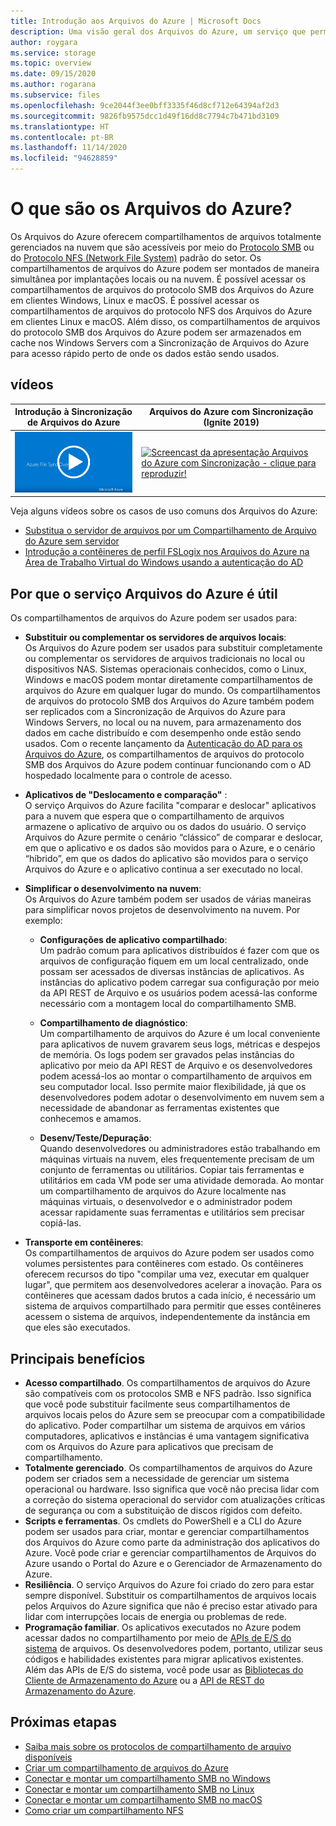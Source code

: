 ```yaml
---
title: Introdução aos Arquivos do Azure | Microsoft Docs
description: Uma visão geral dos Arquivos do Azure, um serviço que permite criar e usar compartilhamentos de arquivos de rede na nuvem usando o protocolo SMB padrão do setor.
author: roygara
ms.service: storage
ms.topic: overview
ms.date: 09/15/2020
ms.author: rogarana
ms.subservice: files
ms.openlocfilehash: 9ce2044f3ee0bff3335f46d8cf712e64394af2d3
ms.sourcegitcommit: 9826fb9575dcc1d49f16dd8c7794c7b471bd3109
ms.translationtype: HT
ms.contentlocale: pt-BR
ms.lasthandoff: 11/14/2020
ms.locfileid: "94628859"
---
```

# <a name="what-is-azure-files"></a>O que são os Arquivos do Azure?
Os Arquivos do Azure oferecem compartilhamentos de arquivos totalmente gerenciados na nuvem que são acessíveis por meio do [Protocolo SMB](/windows/win32/fileio/microsoft-smb-protocol-and-cifs-protocol-overview) ou do [Protocolo NFS (Network File System)](https://en.wikipedia.org/wiki/Network_File_System) padrão do setor. Os compartilhamentos de arquivos do Azure podem ser montados de maneira simultânea por implantações locais ou na nuvem. É possível acessar os compartilhamentos de arquivos do protocolo SMB dos Arquivos do Azure em clientes Windows, Linux e macOS. É possível acessar os compartilhamentos de arquivos do protocolo NFS dos Arquivos do Azure em clientes Linux e macOS. Além disso, os compartilhamentos de arquivos do protocolo SMB dos Arquivos do Azure podem ser armazenados em cache nos Windows Servers com a Sincronização de Arquivos do Azure para acesso rápido perto de onde os dados estão sendo usados.

## <a name="videos"></a>vídeos
| Introdução à Sincronização de Arquivos do Azure | Arquivos do Azure com Sincronização (Ignite 2019)  |
|-|-|
| [![Screencast do vídeo Introdução à Sincronização de Arquivos do Azure - clique para reproduzir!](./media/storage-files-introduction/azure-file-sync-video-snapshot.png)](https://www.youtube.com/watch?v=Zm2w8-TRn-o) | [![Screencast da apresentação Arquivos do Azure com Sincronização - clique para reproduzir!](./media/storage-files-introduction/ignite-2018-video.png)](https://www.youtube.com/embed/6E2p28XwovU) |

Veja alguns vídeos sobre os casos de uso comuns dos Arquivos do Azure:
* [Substitua o servidor de arquivos por um Compartilhamento de Arquivo do Azure sem servidor](https://sec.ch9.ms/ch9/3358/0addac01-3606-4e30-ad7b-f195f3ab3358/ITOpsTalkAzureFiles_high.mp4)
* [Introdução a contêineres de perfil FSLogix nos Arquivos do Azure na Área de Trabalho Virtual do Windows usando a autenticação do AD](https://www.youtube.com/embed/9S5A1IJqfOQ)

## <a name="why-azure-files-is-useful"></a>Por que o serviço Arquivos do Azure é útil
Os compartilhamentos de arquivos do Azure podem ser usados para:

* **Substituir ou complementar os servidores de arquivos locais**:  
    Os Arquivos do Azure podem ser usados para substituir completamente ou complementar os servidores de arquivos tradicionais no local ou dispositivos NAS. Sistemas operacionais conhecidos, como o Linux, Windows e macOS podem montar diretamente compartilhamentos de arquivos do Azure em qualquer lugar do mundo. Os compartilhamentos de arquivos do protocolo SMB dos Arquivos do Azure também podem ser replicados com a Sincronização de Arquivos do Azure para Windows Servers, no local ou na nuvem, para armazenamento dos dados em cache distribuído e com desempenho onde estão sendo usados. Com o recente lançamento da [Autenticação do AD para os Arquivos do Azure](storage-files-active-directory-overview.md), os compartilhamentos de arquivos do protocolo SMB dos Arquivos do Azure podem continuar funcionando com o AD hospedado localmente para o controle de acesso. 

* **Aplicativos de "Deslocamento e comparação"** :  
    O serviço Arquivos do Azure facilita "comparar e deslocar" aplicativos para a nuvem que espera que o compartilhamento de arquivos armazene o aplicativo de arquivo ou os dados do usuário. O serviço Arquivos do Azure permite o cenário “clássico” de comparar e deslocar, em que o aplicativo e os dados são movidos para o Azure, e o cenário “híbrido”, em que os dados do aplicativo são movidos para o serviço Arquivos do Azure e o aplicativo continua a ser executado no local. 

* **Simplificar o desenvolvimento na nuvem**:  
    Os Arquivos do Azure também podem ser usados de várias maneiras para simplificar novos projetos de desenvolvimento na nuvem. Por exemplo:
    * **Configurações de aplicativo compartilhado**:  
        Um padrão comum para aplicativos distribuídos é fazer com que os arquivos de configuração fiquem em um local centralizado, onde possam ser acessados de diversas instâncias de aplicativos. As instâncias do aplicativo podem carregar sua configuração por meio da API REST de Arquivo e os usuários podem acessá-las conforme necessário com a montagem local do compartilhamento SMB.

    * **Compartilhamento de diagnóstico**:  
        Um compartilhamento de arquivos do Azure é um local conveniente para aplicativos de nuvem gravarem seus logs, métricas e despejos de memória. Os logs podem ser gravados pelas instâncias do aplicativo por meio da API REST de Arquivo e os desenvolvedores podem acessá-los ao montar o compartilhamento de arquivos em seu computador local. Isso permite maior flexibilidade, já que os desenvolvedores podem adotar o desenvolvimento em nuvem sem a necessidade de abandonar as ferramentas existentes que conhecemos e amamos.

    * **Desenv/Teste/Depuração**:  
        Quando desenvolvedores ou administradores estão trabalhando em máquinas virtuais na nuvem, eles frequentemente precisam de um conjunto de ferramentas ou utilitários. Copiar tais ferramentas e utilitários em cada VM pode ser uma atividade demorada. Ao montar um compartilhamento de arquivos do Azure localmente nas máquinas virtuais, o desenvolvedor e o administrador podem acessar rapidamente suas ferramentas e utilitários sem precisar copiá-las.
* **Transporte em contêineres**:  
    Os compartilhamentos de arquivos do Azure podem ser usados como volumes persistentes para contêineres com estado. Os contêineres oferecem recursos do tipo "compilar uma vez, executar em qualquer lugar", que permitem aos desenvolvedores acelerar a inovação. Para os contêineres que acessam dados brutos a cada início, é necessário um sistema de arquivos compartilhado para permitir que esses contêineres acessem o sistema de arquivos, independentemente da instância em que eles são executados.

## <a name="key-benefits"></a>Principais benefícios
* **Acesso compartilhado**. Os compartilhamentos de arquivos do Azure são compatíveis com os protocolos SMB e NFS padrão. Isso significa que você pode substituir facilmente seus compartilhamentos de arquivos locais pelos do Azure sem se preocupar com a compatibilidade do aplicativo. Poder compartilhar um sistema de arquivos em vários computadores, aplicativos e instâncias é uma vantagem significativa com os Arquivos do Azure para aplicativos que precisam de compartilhamento. 
* **Totalmente gerenciado**. Os compartilhamentos de arquivos do Azure podem ser criados sem a necessidade de gerenciar um sistema operacional ou hardware. Isso significa que você não precisa lidar com a correção do sistema operacional do servidor com atualizações críticas de segurança ou com a substituição de discos rígidos com defeito.
* **Scripts e ferramentas**. Os cmdlets do PowerShell e a CLI do Azure podem ser usados para criar, montar e gerenciar compartilhamentos dos Arquivos do Azure como parte da administração dos aplicativos do Azure. Você pode criar e gerenciar compartilhamentos de Arquivos do Azure usando o Portal do Azure e o Gerenciador de Armazenamento do Azure. 
* **Resiliência**. O serviço Arquivos do Azure foi criado do zero para estar sempre disponível. Substituir os compartilhamentos de arquivos locais pelos Arquivos do Azure significa que não é preciso estar ativado para lidar com interrupções locais de energia ou problemas de rede. 
* **Programação familiar**. Os aplicativos executados no Azure podem acessar dados no compartilhamento por meio de [APIs de E/S do sistema](/dotnet/api/system.io.file) de arquivos. Os desenvolvedores podem, portanto, utilizar seus códigos e habilidades existentes para migrar aplicativos existentes. Além das APIs de E/S do sistema, você pode usar as [Bibliotecas do Cliente de Armazenamento do Azure](/previous-versions/azure/dn261237(v=azure.100)) ou a [API de REST do Armazenamento do Azure](/rest/api/storageservices/file-service-rest-api).

## <a name="next-steps"></a>Próximas etapas
* [Saiba mais sobre os protocolos de compartilhamento de arquivo disponíveis](storage-files-compare-protocols.md)
* [Criar um compartilhamento de arquivos do Azure](storage-how-to-create-file-share.md)
* [Conectar e montar um compartilhamento SMB no Windows](storage-how-to-use-files-windows.md)
* [Conectar e montar um compartilhamento SMB no Linux](storage-how-to-use-files-linux.md)
* [Conectar e montar um compartilhamento SMB no macOS](storage-how-to-use-files-mac.md)
* [Como criar um compartilhamento NFS](storage-files-how-to-create-nfs-shares.md)